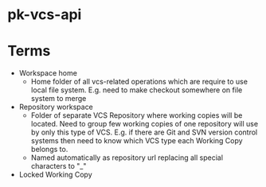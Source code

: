# pk-vcs-api
# Terms
- Workspace home
	- Home folder of all vcs-related operations which are require to use local file system. E.g. need to make checkout somewhere on file system to merge
- Repository workspace
	- Folder of separate VCS Repository where working copies will be located. Need to group few working copies of one repository will use by only this type of VCS. E.g. if there are Git and SVN version control systems then need to know which VCS type each Working Copy belongs to. 
    - Named automatically as repository url replacing all special characters to "_"
- Locked Working Copy

    


